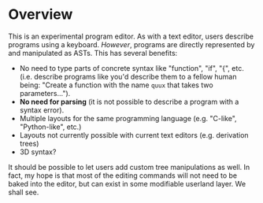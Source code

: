 # Overview

This is an experimental program editor.
As with a text editor, users describe programs using a keyboard.
_However_, programs are directly represented by and manipulated as ASTs.
This has several benefits:

- No need to type parts of concrete syntax like "function", "if", "{", etc. (i.e. describe programs like you'd describe them to a fellow human being: "Create a function with the name `quux` that takes two parameters...").
- **No need for parsing** (it is not possible to describe a program with a syntax error).
- Multiple layouts for the same programming language (e.g. "C-like", "Python-like", etc.)
- Layouts not currently possible with current text editors (e.g. derivation trees)
- 3D syntax?

It should be possible to let users add custom tree manipulations as well.
In fact, my hope is that most of the editing commands will not need to be baked into the editor, but can exist in some modifiable userland layer.
We shall see.
